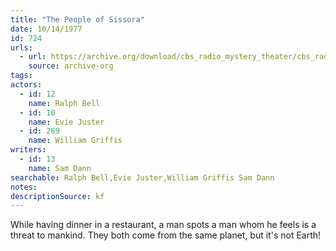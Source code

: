 ```yaml
---
title: "The People of Sissora"
date: 10/14/1977
id: 724
urls: 
  - url: https://archive.org/download/cbs_radio_mystery_theater/cbs_radio_mystery_theater-0701-0750.zip/cbs_radio_mystery_theater-0701-0750%2Fcbsrmt_0724_the_people_of_sissora.mp3
    source: archive-org
tags: 
actors:  
  - id: 12
    name: Ralph Bell  
  - id: 10
    name: Evie Juster  
  - id: 269
    name: William Griffis
writers:  
  - id: 13
    name: Sam Dann
searchable: Ralph Bell,Evie Juster,William Griffis Sam Dann
notes: 
descriptionSource: kf
---
```

While having dinner in a restaurant, a man spots a man whom he feels is a threat to mankind. They both come from the same planet, but it's not Earth!